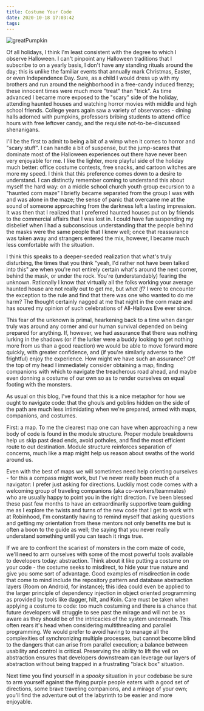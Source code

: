 ```yaml
---
title: Costume Your Code
date: 2020-10-18 17:03:42
tags:
---
```


![greatPumpkin](greatPumpkin.png)

Of all holidays, I think I'm least consistent with the degree to which I observe Halloween. I can't pinpoint any Halloween traditions that I subscribe to on a yearly basis, I don't have any standing rituals around the day; this is unlike the familiar events that annually mark Christmas, Easter, or even Independence Day. Sure, as a child I would dress up with my brothers and run around the neighborhood in a free-candy induced frenzy; these innocent times were much more "treat" than "trick". As time advanced I became more exposed to the "scary" side of the holiday, attending haunted houses and watching horror movies with middle and high school friends. College years again saw a variety of observances - dining halls adorned with pumpkins, professors bribing students to attend office hours with free leftover candy, and the requisite not-to-be-discussed shenanigans.

I'll be the first to admit to being a bit of a wimp when it comes to horror and "scary stuff". I can handle a bit of suspense, but the jump-scares that dominate most of the Halloween experiences out there have never been very enjoyable for me. I like the lighter, more playful side of the holiday much better: office costume contests, free snacks, and cartoon witches are more my speed. I think that this preference comes down to a desire to understand. I can distinctly remember coming to understand this about myself the hard way: on a middle school church youth group excursion to a "haunted corn maze" I briefly became separated from the group I was with and was alone in the maze; the sense of panic that overcame me at the sound of someone approaching from the darkness left a lasting impression. It was then that I realized that I preferred haunted houses put on by friends to the commercial affairs that I was lost in. I could have fun suspending my disbelief when I had a subconscious understanding that the people behind the masks were the same people that I knew well; once that reassurance was taken away and strangers entered the mix, however, I became much less comfortable with the situation.

I think this speaks to a deeper-seeded realization that what's truly disturbing, the times that you think "yeah, I'd rather not have been talked into this" are when you're not entirely certain what's around the next corner, behind the mask, or under the rock. You're (understandably) fearing the unknown. Rationally I know that virtually all the folks working your average haunted house are not really out to get me, but _what if?_ I were to encounter the exception to the rule and find that there was one who wanted to do me harm? The thought certainly nagged at me that night in the corn maze and has soured my opinion of such celebrations of All-Hallows Eve ever since.

This fear of the unknown is primal, hearkening back to a time when danger truly was around any corner and our human survival depended on being prepared for anything. If, however, we had assurance that there was nothing lurking in the shadows (or if the lurker were a buddy looking to get nothing more from us than a good reaction) we would be able to move forward more quickly, with greater confidence, and (if you're similarly adverse to the frightful) enjoy the experience. How might we have such an assurance? Off the top of my head I immediately consider obtaining a map, finding companions with which to navigate the treacherous road ahead, and maybe even donning a costume of our own so as to render ourselves on equal footing with the monsters. 

As usual on this blog, I've found that this is a nice metaphor for how we ought to navigate code: that the ghouls and goblins hidden on the side of the path are much less intimidating when we're prepared, armed with maps, companions, and costumes.

First: a map. To me the clearest map one can have when approaching a new body of code is found in the module structure. Proper module breakdowns help us skip past dead ends, avoid potholes, and find the most efficient route to out destination. Module structure reinforces separation of concerns, much like a map might help us reason about swaths of the world around us.

Even with the best of maps we will sometimes need help orienting ourselves - for this a compass might work, but I've never really been much of a navigator: I prefer just asking for directions. Luckily most code comes with a welcoming group of traveling companions (aka co-workers/teammates) who are usually happy to point you in the right direction. I've been blessed these past few months to have an extraordinarily supportive team guiding me as I explore the twists and turns of the new code that I get to work with at Robinhood, I'm constantly having to remind myself that asking questions and getting my orientation from these mentors not only benefits me but is often a boon to the guide as well; the saying that you never really understand something until you can teach it rings true.

If we are to confront the scariest of monsters in the corn maze of code, we'll need to arm ourselves with some of the most powerful tools available to developers today: abstraction. Think about it like putting a costume on your code - the costume seeks to misdirect, to hide your true nature and give you some sort of advantage. Good examples of misdirection in code that come to mind include the repository pattern and database abstraction layers (Room on Android, for instance); this idea could even be applied to the larger principle of dependency injection in object oriented programming as provided by tools like dagger, hilt, and Koin. Care must be taken when applying a costume to code: too much costuming and there is a chance that future developers will struggle to see past the mirage and will not be as aware as they should be of the intricacies of the system underneath. This often rears it's head when considering multithreading and parallel programming. We would prefer to avoid having to manage all the complexities of synchronizing multiple processes, but cannot become blind to the dangers that can arise from parallel execution; a balance between usability and control is critical. Preserving the ability to lift the veil on abstraction ensures that developers downstream can leverage our layers of abstraction without being trapped in a frustrating "black box" situation.

Next time you find yourself in a _spooky_ situation in your codebase be sure to arm yourself against the flying purple people eaters with a good set of directions, some brave traveling companions, and a mirage of your own; you'll find the adventure out of the labyrinth to be easier and more enjoyable.
